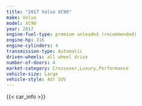 ```yaml
---
title: "2017 Volvo XC90"
make: Volvo
model: XC90
year: 2017
engine-fuel-type: premium unleaded (recommended)
engine-hp: 316
engine-cylinders: 4
transmission-type: Automatic
driven-wheels: all wheel drive
number-of-doors: 4
market-category: Crossover,Luxury,Performance
vehicle-size: Large
vehicle-style: 4dr SUV
---
```


{{< car_info >}}
